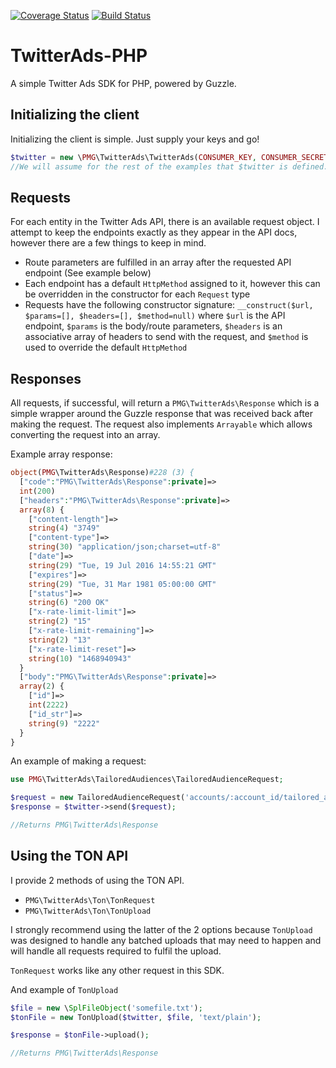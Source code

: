 [![Coverage Status](https://coveralls.io/repos/github/PMG/TwitterAds-PHP/badge.svg?branch=master)](https://coveralls.io/github/PMG/TwitterAds-PHP?branch=master)
[![Build Status](https://travis-ci.org/PMG/TwitterAds-PHP.svg?branch=master)](https://travis-ci.org/PMG/TwitterAds-PHP)

# TwitterAds-PHP
A simple Twitter Ads SDK for PHP, powered by Guzzle.

## Initializing the client
Initializing the client is simple. Just supply your keys and go!
```php
$twitter = new \PMG\TwitterAds\TwitterAds(CONSUMER_KEY, CONSUMER_SECRET, ACCESS_TOKEN, TOKEN_SECRET);
//We will assume for the rest of the examples that $twitter is defined.
```

## Requests
For each entity in the Twitter Ads API, there is an available request object.
I attempt to keep the endpoints exactly as they appear in the API docs, however there are a few things to keep in mind.

- Route parameters are fulfilled in an array after the requested API endpoint (See example below)
- Each endpoint has a default `HttpMethod` assigned to it, however this can be overridden in the constructor for each `Request` type
- Requests have the following constructor signature: `__construct($url, $params=[], $headers=[], $method=null)` where `$url` is the API endpoint, `$params` is the body/route parameters, `$headers` is an associative array of headers to send with the request, and `$method` is used to override the default `HttpMethod`

## Responses
All requests, if successful, will return a `PMG\TwitterAds\Response` which is a simple wrapper around the Guzzle response that was 
received back after making the request. The request also implements `Arrayable` which allows converting the request into an array.

Example array response:
```php
object(PMG\TwitterAds\Response)#228 (3) {
  ["code":"PMG\TwitterAds\Response":private]=>
  int(200)
  ["headers":"PMG\TwitterAds\Response":private]=>
  array(8) {
    ["content-length"]=>
    string(4) "3749"
    ["content-type"]=>
    string(30) "application/json;charset=utf-8"
    ["date"]=>
    string(29) "Tue, 19 Jul 2016 14:55:21 GMT"
    ["expires"]=>
    string(29) "Tue, 31 Mar 1981 05:00:00 GMT"
    ["status"]=>
    string(6) "200 OK"
    ["x-rate-limit-limit"]=>
    string(2) "15"
    ["x-rate-limit-remaining"]=>
    string(2) "13"
    ["x-rate-limit-reset"]=>
    string(10) "1468940943"
  }
  ["body":"PMG\TwitterAds\Response":private]=>
  array(2) {
    ["id"]=>
    int(2222)
    ["id_str"]=>
    string(9) "2222"
  }
}
```

An example of making a request:
```php
use PMG\TwitterAds\TailoredAudiences\TailoredAudienceRequest;

$request = new TailoredAudienceRequest('accounts/:account_id/tailored_audiences', ['account_id' => ACCOUNT]);
$response = $twitter->send($request);

//Returns PMG\TwitterAds\Response
```

## Using the TON API
I provide 2 methods of using the TON API.

- `PMG\TwitterAds\Ton\TonRequest`
- `PMG\TwitterAds\Ton\TonUpload`

I strongly recommend using the latter of the 2 options because `TonUpload` was designed to handle any batched uploads that may
need to happen and will handle all requests required to fulfil the upload.

`TonRequest` works like any other request in this SDK. 

And example of `TonUpload`
```php
$file = new \SplFileObject('somefile.txt');
$tonFile = new TonUpload($twitter, $file, 'text/plain');

$response = $tonFile->upload();

//Returns PMG\TwitterAds\Response
```
